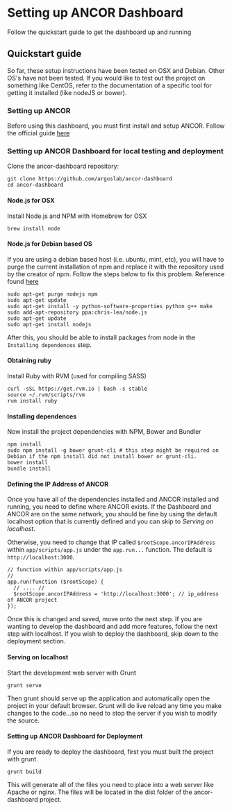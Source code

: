 # Setting up ANCOR Dashboard

Follow the quickstart guide to get the dashboard up and running

## Quickstart guide

So far, these setup instructions have been tested on OSX and Debian. Other OS's have not been tested. If you would like to test out the project on something like CentOS, refer to the documentation of a specific tool for getting it installed (like nodeJS or bower).

### Setting up ANCOR

Before using this dashboard, you must first install and setup ANCOR. Follow the official guide [here](https://github.com/arguslab/ancor#using-and-configuring-ancor)

### Setting up ANCOR Dashboard for local testing and deployment

Clone the ancor-dashboard repository:

```
git clone https://github.com/arguslab/ancor-dashboard
cd ancor-dashboard
```

#### Node.js for OSX

Install Node.js and NPM with Homebrew for OSX

```
brew install node
```

#### Node.js for Debian based OS

If you are using a debian based host (i.e. ubuntu, mint, etc), you will have to purge the current installation of npm and replace it with the repository used by the creator of npm. Follow the steps below to fix this problem. Reference found [here](https://stackoverflow.com/questions/12913141/installing-from-npm-fails/21715730#21715730)

```
sudo apt-get purge nodejs npm
sudo apt-get update
sudo apt-get install -y python-software-properties python g++ make
sudo add-apt-repository ppa:chris-lea/node.js
sudo apt-get update
sudo apt-get install nodejs
```

After this, you should be able to install packages from node in the `Installing dependences` step.

#### Obtaining ruby


Install Ruby with RVM (used for compiling SASS)

```
curl -sSL https://get.rvm.io | bash -s stable
source ~/.rvm/scripts/rvm
rvm install ruby
```

#### Installing dependences

Now install the project dependencies with NPM, Bower and Bundler

```
npm install
sudo npm install -g bower grunt-cli # this step might be required on Debian if the npm install did not install bower or grunt-cli.
bower install
bundle install
```

#### Defining the IP Address of ANCOR

Once you have all of the dependencies installed and ANCOR installed and running, you need to define where ANCOR exists. If the Dashboard and ANCOR are on the same network, you should be fine by using the default localhost option that is currently defined and you can skip to _Serving on localhost_.

Otherwise, you need to change that IP called `$rootScope.ancorIPAddress` within `app/scripts/app.js` under the `app.run...` function. The default is `http://localhost:3000`.

    // function within app/scripts/app.js
    //
    app.run(function ($rootScope) {
      // .... //
      $rootScope.ancorIPAddress = 'http://localhost:3000'; // ip_address of ANCOR project
    });

Once this is changed and saved, move onto the next step. If you are wanting to develop the dashboard and add more features, follow the next step with localhost. If you wish to deploy the dashboard, skip down to the deployment section.

#### Serving on localhost

Start the development web server with Grunt

```
grunt serve
```

Then grunt should serve up the application and automatically open the project in your default browser. Grunt will do live reload any time you make changes to the code...so no need to stop the server if you wish to modify the source.

#### Setting up ANCOR Dashboard for Deployment

If you are ready to deploy the dashboard, first you must built the project with grunt.

```
grunt build
```

This will generate all of the files you need to place into a web server like Apache or nginx. The files will be located in the dist folder of the ancor-dashboard project.
